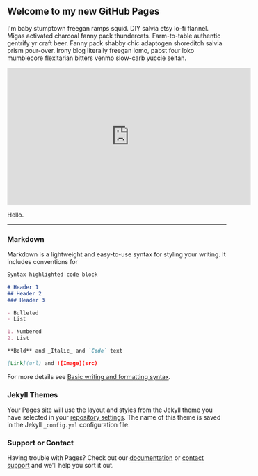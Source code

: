 ## Welcome to my new GitHub Pages

I'm baby stumptown freegan ramps squid. DIY salvia etsy lo-fi flannel. Migas activated charcoal fanny pack thundercats. Farm-to-table authentic gentrify yr craft beer. Fanny pack shabby chic adaptogen shoreditch salvia prism pour-over. Irony blog literally freegan lomo, pabst four loko mumblecore flexitarian bitters venmo slow-carb yuccie seitan.

<iframe width="560" height="315" src="https://www.youtube.com/embed/ZuRLOlB4N8U" title="YouTube video player" frameborder="0" allow="accelerometer; autoplay; clipboard-write; encrypted-media; gyroscope; picture-in-picture" allowfullscreen></iframe>

Hello.

---

### Markdown

Markdown is a lightweight and easy-to-use syntax for styling your writing. It includes conventions for

```markdown
Syntax highlighted code block

# Header 1
## Header 2
### Header 3

- Bulleted
- List

1. Numbered
2. List

**Bold** and _Italic_ and `Code` text

[Link](url) and ![Image](src)
```

For more details see [Basic writing and formatting syntax](https://docs.github.com/en/github/writing-on-github/getting-started-with-writing-and-formatting-on-github/basic-writing-and-formatting-syntax).

### Jekyll Themes

Your Pages site will use the layout and styles from the Jekyll theme you have selected in your [repository settings](https://github.com/elotroalex/nycdh2022tutorial/settings/pages). The name of this theme is saved in the Jekyll `_config.yml` configuration file.

### Support or Contact

Having trouble with Pages? Check out our [documentation](https://docs.github.com/categories/github-pages-basics/) or [contact support](https://support.github.com/contact) and we’ll help you sort it out.
